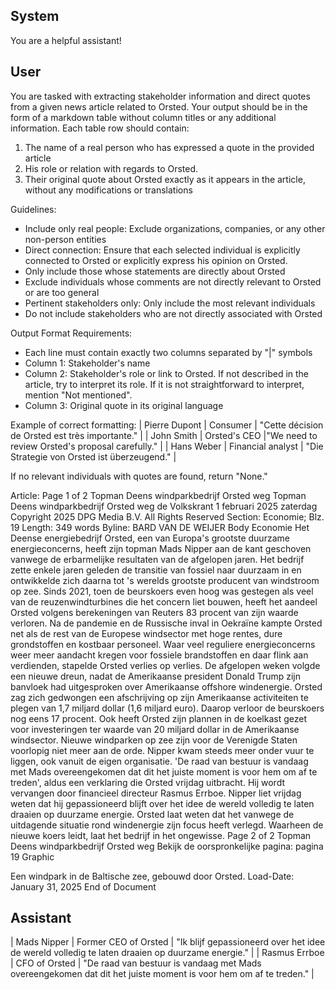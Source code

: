 ## System

You are a helpful assistant!

## User


You are tasked with extracting stakeholder information and direct quotes from a given news article related to Orsted. Your output should be in the form of a markdown table without column titles or any additional information. Each table row should contain:
1. The name of a real person who has expressed a quote in the provided article
2. His role or relation with regards to Orsted.
3. Their original quote about Orsted exactly as it appears in the article, without any modifications or translations

Guidelines:
- Include only real people: Exclude organizations, companies, or any other non-person entities
- Direct connection: Ensure that each selected individual is explicitly connected to Orsted or explicitly express his opinion on Orsted.
- Only include those whose statements are directly about Orsted
- Exclude individuals whose comments are not directly relevant to Orsted or are too general
- Pertinent stakeholders only: Only include the most relevant individuals
- Do not include stakeholders who are not directly associated with Orsted

Output Format Requirements:
- Each line must contain exactly two columns separated by "|" symbols
- Column 1: Stakeholder's name
- Column 2: Stakeholder's role or link to Orsted. If not described in the article, try to interpret its role. If it is not straightforward to interpret, mention "Not mentioned".
- Column 3: Original quote in its original language

Example of correct formatting:
| Pierre Dupont | Consumer | "Cette décision de Orsted est très importante." |
| John Smith | Orsted's CEO |"We need to review Orsted's proposal carefully." |
| Hans Weber | Financial analyst | "Die Strategie von Orsted ist überzeugend." |

If no relevant individuals with quotes are found, return "None."

Article:
Page 1 of 2
Topman Deens windparkbedrijf Orsted weg
Topman Deens windparkbedrijf Orsted weg
de Volkskrant
1 februari 2025 zaterdag
Copyright 2025 DPG Media B.V. All Rights Reserved
Section: Economie; Blz. 19
Length: 349 words
Byline: BARD VAN DE WEIJER
Body
Economie
Het Deense energiebedrijf Orsted, een van Europa's grootste duurzame energieconcerns, heeft zijn topman Mads 
Nipper aan de kant geschoven vanwege de erbarmelijke resultaten van de afgelopen jaren. Het bedrijf zette enkele 
jaren geleden de transitie van fossiel naar duurzaam in en ontwikkelde zich daarna tot 's werelds grootste 
producent van windstroom op zee. Sinds 2021, toen de beurskoers even hoog was gestegen als veel van de 
reuzenwindturbines die het concern liet bouwen, heeft het aandeel Orsted volgens berekeningen van Reuters 83 
procent van zijn waarde verloren.
Na de pandemie en de Russische inval in Oekraïne kampte Orsted net als de rest van de Europese windsector 
met hoge rentes, dure grondstoffen en kostbaar personeel. Waar veel reguliere energieconcerns weer meer 
aandacht kregen voor fossiele brandstoffen en daar flink aan verdienden, stapelde Orsted verlies op verlies. De 
afgelopen weken volgde een nieuwe dreun, nadat de Amerikaanse president Donald Trump zijn banvloek had 
uitgesproken over Amerikaanse offshore windenergie. Orsted zag zich gedwongen een afschrijving op zijn 
Amerikaanse activiteiten te plegen van 1,7 miljard dollar (1,6 miljard euro). Daarop verloor de beurskoers nog eens 
17 procent.
Ook heeft Orsted zijn plannen in de koelkast gezet voor investeringen ter waarde van 20 miljard dollar in de 
Amerikaanse windsector. Nieuwe windparken op zee zijn voor de Verenigde Staten voorlopig niet meer aan de 
orde. Nipper kwam steeds meer onder vuur te liggen, ook vanuit de eigen organisatie. 'De raad van bestuur is 
vandaag met Mads overeengekomen dat dit het juiste moment is voor hem om af te treden', aldus een verklaring 
die Orsted vrijdag uitbracht. Hij wordt vervangen door financieel directeur Rasmus Errboe. Nipper liet vrijdag weten 
dat hij gepassioneerd blijft over het idee de wereld volledig te laten draaien op duurzame energie. Orsted laat 
weten dat het vanwege de uitdagende situatie rond windenergie zijn focus heeft verlegd. Waarheen de nieuwe 
koers leidt, laat het bedrijf in het ongewisse.
Page 2 of 2
Topman Deens windparkbedrijf Orsted weg
Bekijk de oorspronkelijke pagina: pagina 19
Graphic
 
Een windpark in de Baltische zee, gebouwd door Orsted.
Load-Date: January 31, 2025
End of Document
        

## Assistant

| Mads Nipper | Former CEO of Orsted | "Ik blijf gepassioneerd over het idee de wereld volledig te laten draaien op duurzame energie." |
| Rasmus Errboe | CFO of Orsted | "De raad van bestuur is vandaag met Mads overeengekomen dat dit het juiste moment is voor hem om af te treden." |

